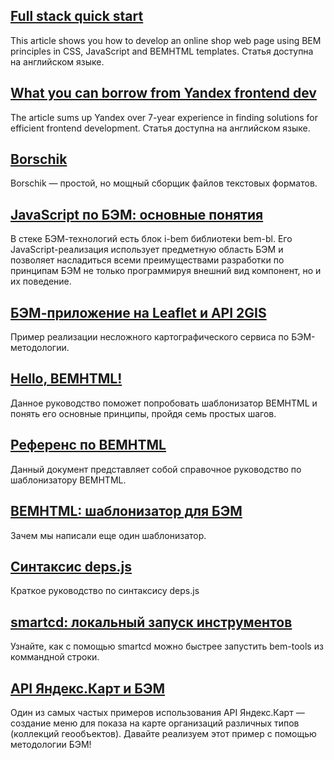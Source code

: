 ## [Full stack quick start](/articles/start-with-project-stub/)
This article shows you how to develop an online shop web page using BEM principles in CSS, JavaScript and BEMHTML templates. Статья доступна на английском языке.

## [What you can borrow from Yandex frontend dev](/articles/yandex-frontend-dev/)
The article sums up Yandex over 7-year experience in finding solutions for efficient frontend development. Статья доступна на английском языке.

## [Borschik](/articles/borschik/)
Borschik — простой, но мощный сборщик файлов текстовых форматов.

## [JavaScript по БЭМ: основные понятия](/articles/bem-js-main-terms/)
В стеке БЭМ-технологий есть блок i-bem библиотеки bem-bl. Его JavaScript-реализация использует предметную область БЭМ и позволяет насладиться всеми преимуществами разработки по принципам БЭМ не только программируя внешний вид компонент, но и их поведение.

## [БЭМ-приложение на Leaflet и API 2GIS](/articles/firm-card-story/)
Пример реализации несложного картографического сервиса по БЭМ-методологии.

## [Hello, BEMHTML!](/articles/bemhtml-intro/)
Данное руководство поможет попробовать шаблонизатор BEMHTML и понять его основные принципы, пройдя семь простых шагов.

## [Референс по BEMHTML](/articles/bemhtml-reference/)
Данный документ представляет собой справочное руководство по шаблонизатору BEMHTML.

## [BEMHTML: шаблонизатор для БЭМ](/articles/bemhtml-rationale/)
Зачем мы написали еще один шаблонизатор.

## [Синтаксис deps.js](/articles/deps-js-syntax/)
Краткое руководство по синтаксису deps.js

## [smartcd: локальный запуск инструментов](/articles/smartcd/)
Узнайте, как с помощью smartcd можно быстрее запустить bem-tools из коммандной строки.

## [API Яндекс.Карт и БЭМ](/articles/yamapsbem/)
Один из самых частых примеров использования API Яндекс.Карт — создание меню для показа на карте организаций различных типов (коллекций геообъектов). Давайте реализуем этот пример с помощью методологии БЭМ!
